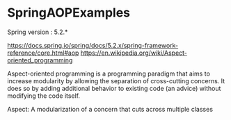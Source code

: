 # SpringAOPExamples
Spring version : 5.2.*

https://docs.spring.io/spring/docs/5.2.x/spring-framework-reference/core.html#aop
https://en.wikipedia.org/wiki/Aspect-oriented_programming

Aspect-oriented programming is a programming paradigm that aims to increase modularity by allowing the separation of cross-cutting concerns.
It does so by adding additional behavior to existing code (an advice) without modifying the code itself.

Aspect: A modularization of a concern that cuts across multiple classes
